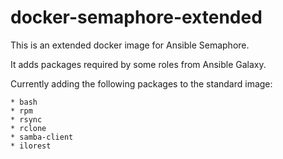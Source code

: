 # docker-semaphore-extended
This is an extended docker image for Ansible Semaphore.

It adds packages required by some roles from Ansible Galaxy.

Currently adding the following packages to the standard image:

	* bash
	* rpm
	* rsync
	* rclone
	* samba-client
	* ilorest
